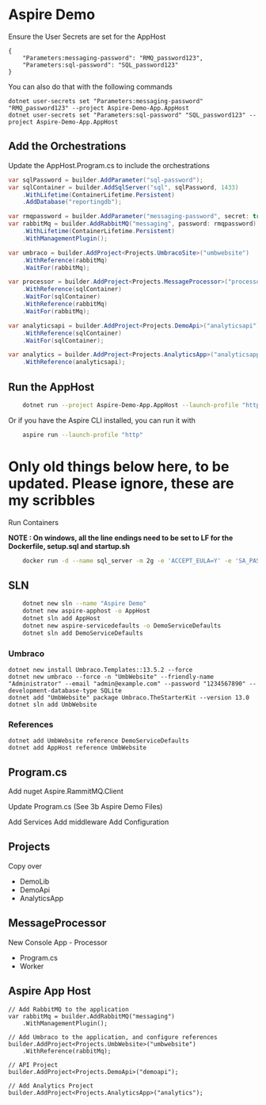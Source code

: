 # Aspire Demo

Ensure the User Secrets are set for the AppHost

    {
        "Parameters:messaging-password": "RMQ_password123",
        "Parameters:sql-password": "SQL_password123"
    }

You can also do that with the following commands

    dotnet user-secrets set "Parameters:messaging-password" "RMQ_password123" --project Aspire-Demo-App.AppHost
    dotnet user-secrets set "Parameters:sql-password" "SQL_password123" --project Aspire-Demo-App.AppHost   

## Add the Orchestrations

Update the AppHost.Program.cs to include the orchestrations


```csharp
var sqlPassword = builder.AddParameter("sql-password");
var sqlContainer = builder.AddSqlServer("sql", sqlPassword, 1433)
    .WithLifetime(ContainerLifetime.Persistent)
    .AddDatabase("reportingdb");

var rmqpassword = builder.AddParameter("messaging-password", secret: true);
var rabbitMq = builder.AddRabbitMQ("messaging", password: rmqpassword)
    .WithLifetime(ContainerLifetime.Persistent)
    .WithManagementPlugin();

var umbraco = builder.AddProject<Projects.UmbracoSite>("umbwebsite")
    .WithReference(rabbitMq)
    .WaitFor(rabbitMq);

var processor = builder.AddProject<Projects.MessageProcessor>("processor")
    .WithReference(sqlContainer)
    .WaitFor(sqlContainer)
    .WithReference(rabbitMq)
    .WaitFor(rabbitMq);

var analyticsapi = builder.AddProject<Projects.DemoApi>("analyticsapi")
    .WithReference(sqlContainer)
    .WaitFor(sqlContainer);

var analytics = builder.AddProject<Projects.AnalyticsApp>("analyticsapp")
    .WithReference(analyticsapi);
```

## Run the AppHost

```bash
    dotnet run --project Aspire-Demo-App.AppHost --launch-profile "http"
```

Or if you have the Aspire CLI installed, you can run it with

```bash
    aspire run --launch-profile "http"
```

# Only old things below here, to be updated. Please ignore, these are my scribbles


Run Containers

 **NOTE : On windows, all the line endings need to be set to LF for the Dockerfile, setup.sql and startup.sh**

```bash
    docker run -d --name sql_server -m 2g -e 'ACCEPT_EULA=Y' -e 'SA_PASSWORD=SQL_password123' -p 1433:1433 mcr.microsoft.com/mssql/server:2022-latest
```

## SLN


```bash
    dotnet new sln --name "Aspire Demo"
    dotnet new aspire-apphost -o AppHost
    dotnet sln add AppHost
    dotnet new aspire-servicedefaults -o DemoServiceDefaults
    dotnet sln add DemoServiceDefaults
```

### Umbraco

    dotnet new install Umbraco.Templates::13.5.2 --force
    dotnet new umbraco --force -n "UmbWebsite" --friendly-name "Administrator" --email "admin@example.com" --password "1234567890" --development-database-type SQLite
    dotnet add "UmbWebsite" package Umbraco.TheStarterKit --version 13.0
    dotnet sln add UmbWebsite

### References

    dotnet add UmbWebsite reference DemoServiceDefaults
    dotnet add AppHost reference UmbWebsite


## Program.cs

Add nuget Aspire.RammitMQ.Client

Update Program.cs (See 3b Aspire Demo Files)
    
Add Services
Add middleware
Add Configuration

## Projects

Copy over 
- DemoLib
- DemoApi
- AnalyticsApp

## MessageProcessor

New Console App - Processor
- Program.cs
- Worker

## Aspire App Host

    // Add RabbitMQ to the application
    var rabbitMq = builder.AddRabbitMQ("messaging")
        .WithManagementPlugin();

    // Add Umbraco to the application, and configure references
    builder.AddProject<Projects.UmbWebsite>("umbwebsite")
        .WithReference(rabbitMq);

    // API Project
    builder.AddProject<Projects.DemoApi>("demoapi");

    // Add Analytics Project
    builder.AddProject<Projects.AnalyticsApp>("analytics");

